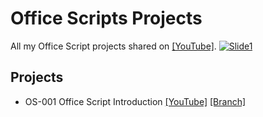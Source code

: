 # Office Scripts Projects

All my Office Script projects shared on [[YouTube]](https://www.youtube.com/playlist?list=PLQhwjnEjYj8A4SGBsOGQKtlv2U-kZvkkV).
[![Slide1](https://user-images.githubusercontent.com/16481229/126319904-0c3503db-7d10-499a-b566-3e9fe9c14363.jpg)](https://www.youtube.com/playlist?list=PLQhwjnEjYj8A4SGBsOGQKtlv2U-kZvkkV)

## Projects

- OS-001 Office Script Introduction [[YouTube]](https://youtu.be/HIestEEJrrM) [[Branch]](https://github.com/ashtonfei/office-scripts/blob/main/src/OS001.ts)

